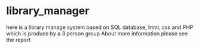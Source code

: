 # library_manager
here is a library manage system based on SQL database, html, css and PHP
which is produce by a 3 person group
About more information please see the report
